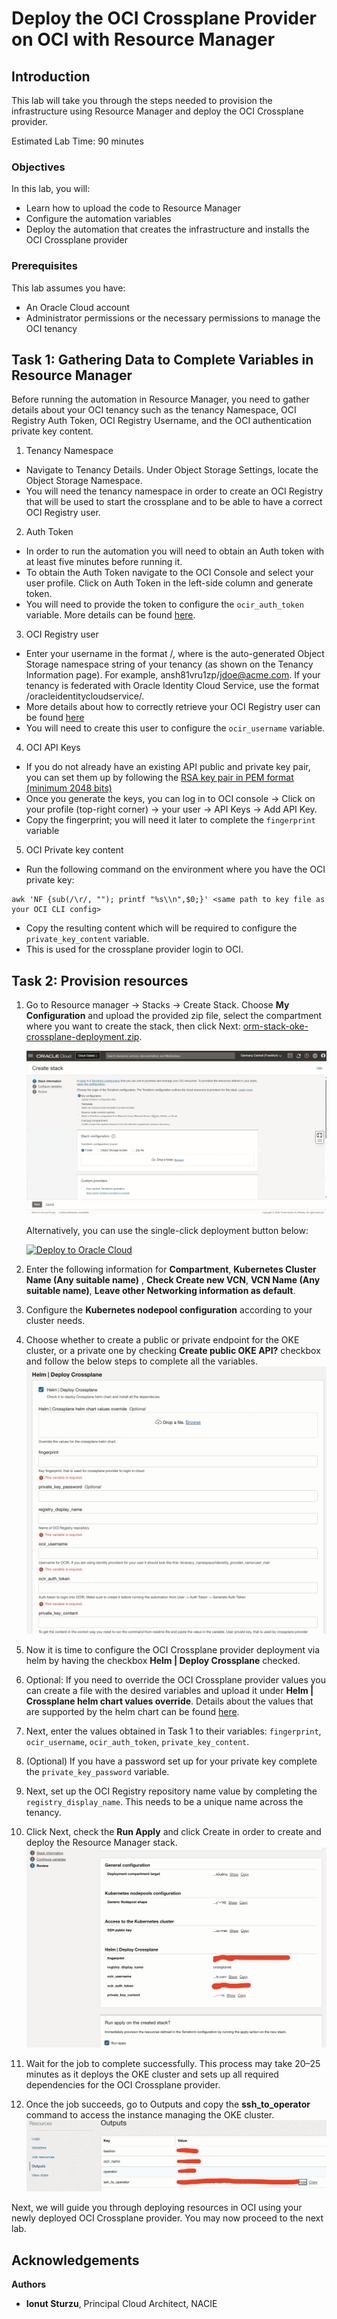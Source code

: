 # Deploy the OCI Crossplane Provider on OCI with Resource Manager

## Introduction

This lab will take you through the steps needed to provision the infrastructure using Resource Manager and deploy the OCI Crossplane provider.

Estimated Lab Time: 90 minutes

### Objectives

In this lab, you will:
* Learn how to upload the code to Resource Manager
* Configure the automation variables
* Deploy the automation that creates the infrastructure and installs the OCI Crossplane provider

### Prerequisites

This lab assumes you have:
* An Oracle Cloud account
* Administrator permissions or the necessary permissions to manage the OCI tenancy



## Task 1: Gathering Data to Complete Variables in Resource Manager

Before running the automation in Resource Manager, you need to gather details about your OCI tenancy such as the tenancy Namespace, OCI Registry Auth Token, OCI Registry Username, and the OCI authentication private key content.

1. Tenancy Namespace
- Navigate to Tenancy Details. Under Object Storage Settings, locate the Object Storage Namespace.
- You will need the tenancy namespace in order to create an OCI Registry that will be used to start the crossplane and to be able to have a correct OCI Registry user.


2. Auth Token
- In order to run the automation you will need to obtain an Auth token with at least five minutes before running it. 
- To obtain the Auth Token navigate to the OCI Console and select your user profile. Click on Auth Token in the left-side column and generate token. 
- You will need to provide the token to configure the `ocir_auth_token` variable. More details can be found [here](https://docs.oracle.com/en-us/iaas/Content/Registry/Tasks/registrygettingauthtoken.htm).



3. OCI Registry user
- Enter your username in the format <tenancy-namespace>/<username>, where <tenancy-namespace> is the auto-generated Object Storage namespace string of your tenancy (as shown on the Tenancy Information page). For example, ansh81vru1zp/jdoe@acme.com. If your tenancy is federated with Oracle Identity Cloud Service, use the format <tenancy-namespace>/oracleidentitycloudservice/<username>.
- More details about how to correctly retrieve your OCI Registry user can be found [here](https://docs.oracle.com/en-us/iaas/Content/Registry/Tasks/registrypushingimagesusingthedockercli.htm)
- You will need to create this user to configure the `ocir_username` variable.


4. OCI API Keys
- If you do not already have an existing API public and private key pair, you can set them up by following the [RSA key pair in PEM format (minimum 2048 bits)](https://docs.oracle.com/en-us/iaas/Content/API/Concepts/apisigningkey.htm?utm_source=chatgpt.com)
- Once you generate the keys, you can log in to OCI console -> Click on your profile (top-right corner) -> your user -> API Keys -> Add API Key.
- Copy the fingerprint; you will need it later to complete the `fingerprint` variable

5. OCI Private key content
- Run the following command on the environment where you have the OCI private key:
```
awk 'NF {sub(/\r/, ""); printf "%s\\n",$0;}' <same path to key file as your OCI CLI config>
```
- Copy the resulting content which will be required to configure the `private_key_content` variable.
- This is used for the crossplane provider login to OCI.


## Task 2: Provision resources

1. Go to Resource manager -> Stacks -> Create Stack. Choose **My Configuration** and upload the provided zip file, select the compartment where you want to create the stack, then click Next: [orm-stack-oke-crossplane-deployment.zip](https://github.com/ionut-sturzu/orm-stack-oke-crossplane-deployment/archive/refs/heads/main.zip).

    ![Resource Manager upload zip file](images/resource_manager.png)

    Alternatively, you can use the single-click deployment button below:

    [![Deploy to Oracle Cloud](https://oci-resourcemanager-plugin.plugins.oci.oraclecloud.com/latest/deploy-to-oracle-cloud.svg)](https://cloud.oracle.com/resourcemanager/stacks/create?zipUrl=https://github.com/ionut-sturzu/orm-stack-oke-crossplane-deployment/archive/refs/heads/main.zip)

2. Enter the following information for **Compartment**, **Kubernetes Cluster Name (Any suitable name)** , **Check Create new VCN**, **VCN Name (Any suitable name)**, **Leave other Networking information as default**.

3. Configure the **Kubernetes nodepool configuration** according to your cluster needs.

4. Choose whether to create a public or private endpoint for the OKE cluster, or a private one by checking **Create public OKE API?** checkbox and follow the below steps to complete all the variables.
    ![Resource Manager Complete variables](images/complete_variables.png)

5. Now it is time to configure the OCI Crossplane provider deployment via helm by having the checkbox **Helm | Deploy Crossplane** checked.

6. Optional: If  you need to override the OCI Crossplane provider values you can create a file with the desired variables and upload it under **Helm | Crossplane helm chart values override**. Details about the values that are supported by the helm chart can be found [here](https://github.com/crossplane/crossplane/blob/main/cluster/charts/crossplane/values.yaml?utm_source=chatgpt.com).

7. Next, enter the values obtained in Task 1 to their variables: `fingerprint`, `ocir_username`, `ocir_auth_token`, `private_key_content`.

8. (Optional) If you have a password set up for your private key complete the `private_key_password` variable.

9. Next, set up the OCI Registry repository name value by completing the `registry_display_name`. This needs to be a unique name across the tenancy.

10. Click Next, check the **Run Apply** and click Create in order to create and deploy the Resource Manager stack.
    ![Review and Run Apply](images/apply_stack.png)

11. Wait for the job to complete successfully. This process may take 20–25 minutes as it deploys the OKE cluster and sets up all required dependencies for the OCI Crossplane provider.

12. Once the job succeeds, go to Outputs and copy the **ssh_to_operator** command to access the instance managing the OKE cluster.
    ![Output for SSH to Operator](images/output.png)

Next, we will guide you through deploying resources in OCI using your newly deployed OCI Crossplane provider.
You may now proceed to the next lab.

## Acknowledgements

**Authors**

* **Ionut Sturzu**, Principal Cloud Architect, NACIE
